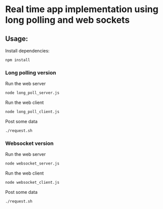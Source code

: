 # Real time app implementation using long polling and web sockets

## Usage:

Install dependencies:
```
npm install
```

### Long polling version

Run the web server 
```bash
node long_poll_server.js
```

Run the web client 
```bash
node long_poll_client.js
```

Post some data
```
./request.sh
```

### Websocket version

Run the web server 
```bash
node websocket_server.js
```

Run the web client 
```bash
node websocket_client.js
```

Post some data
```
./request.sh
```



